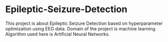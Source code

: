 # Epileptic-Seizure-Detection
This project is about Epileptic Seizure Detection based on hyperparameter optimization using EEG data. Domain of the project is machine learning. Algorithm used here is Artificial Neural Networks. 
